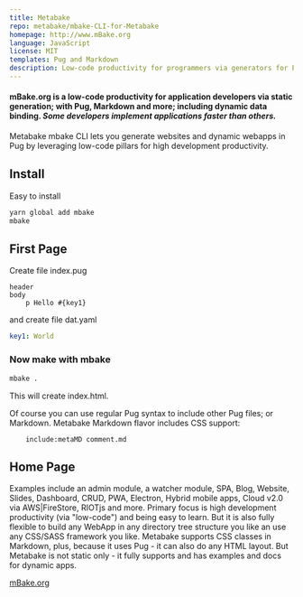 ```yaml
---
title: Metabake
repo: metabake/mbake-CLI-for-Metabake
homepage: http://www.mBake.org
language: JavaScript
license: MIT
templates: Pug and Markdown
description: Low-code productivity for programmers via generators for Pug, Markdown and much more; including dynamic data binding.
---
```



#### mBake.org is a low-code productivity for application developers via static generation; with Pug, Markdown and more; including dynamic data binding. *Some developers implement applications faster than others.*


Metabake mbake CLI lets you generate websites and dynamic webapps in Pug by leveraging low-code pillars for high development productivity.

## Install

Easy to install

```sh
yarn global add mbake
mbake
```

## First Page

Create file index.pug
```pug
header
body
    p Hello #{key1}
```
and create file dat.yaml
```yaml
key1: World
```

### Now make with mbake

```sh
mbake .
```

This will create index.html. 

Of course you can use regular Pug syntax to include other Pug files; or Markdown. Metabake Markdown flavor includes CSS support:
```pug
    include:metaMD comment.md
```

## Home Page

Examples include an admin module, a watcher module, SPA, Blog, Website, Slides, Dashboard, CRUD, PWA, Electron, Hybrid mobile apps, Cloud v2.0 via AWS|FireStore, RIOTjs and more. 
Primary focus is high development productivity (via "low-code") and being easy to learn. But it is also fully flexible to build any WebApp in any directory tree structure you like an use any CSS/SASS framework you like.
Metabake supports CSS classes in Markdown, plus, because it uses Pug - it can also do any HTML layout. But Metabake is not static only - it fully supports and has examples and docs for dynamic apps.

[mBake.org](http://www.mBake.org)
